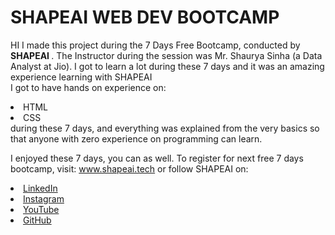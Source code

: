 # SHAPEAI WEB DEV BOOTCAMP
HI I made this project during the 7 Days Free Bootcamp, conducted by <b>SHAPEAI </b>. 
The Instructor during the session was Mr. Shaurya Sinha (a Data Analyst at Jio). I got to learn a lot during these 7 days and it was an amazing experience learning with SHAPEAI <br>I got to have hands on experience on:
<li>HTML
<li>CSS
<br>during these 7 days, and everything was explained from the very basics so that anyone with zero experience on programming can learn.
  
I enjoyed these 7 days, you can as well. To register for next free 7 days bootcamp, visit: www.shapeai.tech or follow SHAPEAI on: 
<li><a href="https://in.linkedin.com/company/shapeat">LinkedIn</a>
<li><a href="https://www.instagram.com/shape.at/?hl=en">Instagram</a>
<li><a href="https://www.youtube.com/channel/UCTUVDITW9meuDXWcbmISPdA">YouTube</a>
<li><a href="https://github.com/shapeai">GitHub</a>
